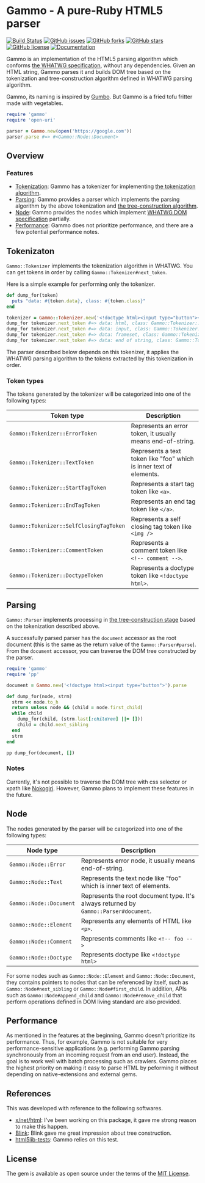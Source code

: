# Gammo - A pure-Ruby HTML5 parser

[![Build Status](https://travis-ci.org/namusyaka/gammo.svg?branch=master)](https://travis-ci.org/namusyaka/gammo)
[![GitHub issues](https://img.shields.io/github/issues/namusyaka/gammo)](https://github.com/namusyaka/gammo/issues)
[![GitHub forks](https://img.shields.io/github/forks/namusyaka/gammo?color=brightgreen)](https://github.com/namusyaka/gammo/network)
[![GitHub stars](https://img.shields.io/github/stars/namusyaka/gammo?color=brightgreen)](https://github.com/namusyaka/gammo/stargazers)
[![GitHub license](https://img.shields.io/github/license/namusyaka/gammo?color=brightgreen)](https://github.com/namusyaka/gammo/blob/master/LICENSE.txt)
[![Documentation](http://img.shields.io/:yard-docs-38c800.svg)](http://www.rubydoc.info/gems/gammo/frames)

Gammo is an implementation of the HTML5 parsing algorithm which conforms [the WHATWG specification](https://html.spec.whatwg.org/multipage/parsing.html), without any dependencies. Given an HTML string, Gammo parses it and builds DOM tree based on the tokenization and tree-construction algorithm defined in WHATWG parsing algorithm.

Gammo, its naming is inspired by [Gumbo](https://github.com/google/gumbo-parser). But Gammo is a fried tofu fritter made with vegetables.

```ruby
require 'gammo'
require 'open-uri'

parser = Gammo.new(open('https://google.com'))
parser.parse #=> #<Gammo::Node::Document>
```

## Overview

### Features

- [Tokenization](#tokenization): Gammo has a tokenizer for implementing [the tokenization algorithm](https://html.spec.whatwg.org/multipage/parsing.html#tokenization).
- [Parsing](#parsing): Gammo provides a parser which implements the parsing algorithm by the above tokenization and [the tree-construction algorithm](https://html.spec.whatwg.org/multipage/parsing.html#tree-construction).
- [Node](#node): Gammo provides the nodes which implement [WHATWG DOM specification](https://dom.spec.whatwg.org/) partially.
- [Performance](#performance): Gammo does not prioritize performance, and there are a few potential performance notes.

## Tokenizaton

`Gammo::Tokenizer` implements the tokenization algorithm in WHATWG. You can get tokens in order by calling `Gammo::Tokenizer#next_token`.

Here is a simple example for performing only the tokenizer.

```ruby
def dump_for(token)
  puts "data: #{token.data}, class: #{token.class}"
end

tokenizer = Gammo::Tokenizer.new('<!doctype html><input type="button"><frameset>')
dump_for tokenizer.next_token #=> data: html, class: Gammo::Tokenizer::DoctypeToken
dump_for tokenizer.next_token #=> data: input, class: Gammo::Tokenizer::StartTagToken
dump_for tokenizer.next_token #=> data: frameset, class: Gammo::Tokenizer::StartTagToken
dump_for tokenizer.next_token #=> data: end of string, class: Gammo::Tokenizer::ErrorToken
```

The parser described below depends on this tokenizer, it applies the WHATWG parsing algorithm to the tokens extracted by this tokenization in order.

### Token types

The tokens generated by the tokenizer will be categorized into one of the following types:

<table>
  <thead>
    <tr>
      <th>Token type</th>
      <th>Description</th>
    </tr>
  </thead>
  <tbody>
    <tr>
      <td><code>Gammo::Tokenizer::ErrorToken</code></td>
      <td>Represents an error token, it usually means end-of-string.</td>
    </tr>
    <tr>
      <td><code>Gammo::Tokenizer::TextToken</code></td>
      <td>Represents a text token like "foo" which is inner text of elements.</td>
    </tr>
    <tr>
      <td><code>Gammo::Tokenizer::StartTagToken</code></td>
      <td>Represents a start tag token like <code>&lt;a&gt;</code>.</td>
    </tr>
    <tr>
      <td><code>Gammo::Tokenizer::EndTagToken</code></td>
      <td>Represents an end tag token like <code>&lt;/a&gt;</code>.</td>
    </tr>
    <tr>
      <td><code>Gammo::Tokenizer::SelfClosingTagToken</code></td>
      <td>Represents a self closing tag token like <code>&lt;img /&gt;</code></td>
    </tr>
    <tr>
      <td><code>Gammo::Tokenizer::CommentToken</code></td>
      <td>Represents a comment token like <code>&lt;!-- comment --&gt;</code>.</td>
    </tr>
    <tr>
      <td><code>Gammo::Tokenizer::DoctypeToken</code></td>
      <td>Represents a doctype token like <code>&lt;!doctype html&gt;</code>.</td>
    </tr>
  </tbody>
</table>

## Parsing

`Gammo::Parser` implements processing in [the tree-construction stage](https://html.spec.whatwg.org/multipage/parsing.html#tree-construction) based on the tokenization described above.

A successfully parsed parser has the `document` accessor as the root document (this is the same as the return value of the `Gammo::Parser#parse`). From the `document` accessor, you can traverse the DOM tree constructed by the parser.

```ruby
require 'gammo'
require 'pp'

document = Gammo.new('<!doctype html><input type="button">').parse

def dump_for(node, strm)
  strm << node.to_h
  return unless node && (child = node.first_child)
  while child
    dump_for(child, (strm.last[:children] ||= []))
    child = child.next_sibling
  end
  strm
end

pp dump_for(document, [])
```

### Notes

Currently, it's not possible to traverse the DOM tree with css selector or xpath like [Nokogiri](https://nokogiri.org/).
However, Gammo plans to implement these features in the future.

## Node

The nodes generated by the parser will be categorized into one of the following types:

<table>
  <thead>
    <tr>
      <th>Node type</th>
      <th>Description</th>
    </tr>
  </thead>
  <tbody>
    <tr>
      <td><code>Gammo::Node::Error</code></td>
      <td>Represents error node, it usually means end-of-string.</td>
    </tr>
    <tr>
      <td><code>Gammo::Node::Text</code></td>
      <td>Represents the text node like "foo" which is inner text of elements.</td>
    </tr>
    <tr>
      <td><code>Gammo::Node::Document</code></td>
      <td>Represents the root document type. It's always returned by <code>Gammo::Parser#document</code>.</td>
    </tr>
    <tr>
      <td><code>Gammo::Node::Element</code></td>
      <td>Represents any elements of HTML like <code>&lt;p&gt;</code>.</td>
    </tr>
    <tr>
      <td><code>Gammo::Node::Comment</code></td>
      <td>Represents comments like <code>&lt;!-- foo --&gt;</code></td>
    </tr>
    <tr>
      <td><code>Gammo::Node::Doctype</code></td>
      <td>Represents doctype like <code>&lt;!doctype html&gt;</code></td>
    </tr>
  </tbody>
</table>

For some nodes such as `Gammo::Node::Element` and `Gammo::Node::Document`, they contains pointers to nodes that can be referenced by itself, such as `Gammo::Node#next_sibling` or `Gammo::Node#first_child`. In addition, APIs such as `Gammo::Node#append_child` and `Gammo::Node#remove_child` that perform operations defined in DOM living standard are also provided.

## Performance

As mentioned in the features at the beginning, Gammo doesn't prioritize its performance.
Thus, for example, Gammo is not suitable for very performance-sensitive applications (e.g. performing Gammo parsing synchronously from an incoming request from an end user).
Instead, the goal is to work well with batch processing such as crawlers.
Gammo places the highest priority on making it easy to parse HTML by peforming it without depending on native-extensions and external gems.

## References

This was developed with reference to the following softwares.

- [x/net/html](https://godoc.org/golang.org/x/net/html): I've been working on this package, it gave me strong reason to make this happen.
- [Blink](https://www.chromium.org/blink): Blink gave me great impression about tree construction.
- [html5lib-tests](https://github.com/html5lib/html5lib-tests): Gammo relies on this test.

## License

The gem is available as open source under the terms of the [MIT License](https://opensource.org/licenses/MIT).
